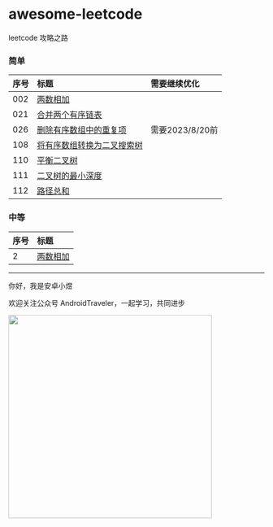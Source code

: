# awesome-leetcode
leetcode 攻略之路

### 简单

| 序号  | 标题                                     | 需要继续优化       |
|:----|:---------------------------------------|:-------------|
| 002 | [两数相加](./java/002.md)                  |
| 021 | [合并两个有序链表](./java/021.md)              |
| 026 | [删除有序数组中的重复项](./java/026.md)           | 需要2023/8/20前 |
| 108 | [将有序数组转换为二叉搜索树](./java/108.md)         |
| 110 | [平衡二叉树](./java/110.md)                 |
| 111 | [二叉树的最小深度](./java/111.md)              |
| 112 | [路径总和](./java/112.md)                  |



### 中等

| 序号 | 标题                                     |
| :--- | :--------------------------------       |
| 2    | [两数相加](./java/002.md)                 |


<hr/>

你好，我是安卓小煜

欢迎关注公众号 AndroidTraveler，一起学习，共同进步

<img src="./res/image/wechat_official_account.jpg" width="400"/>
